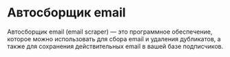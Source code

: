 # Автосборщик email

Автосборщик email (email scraper) — это программное обеспечение, которое можно использовать для сбора email и удаления дубликатов, а также для сохранения действительных email в вашей базе подписчиков. 
